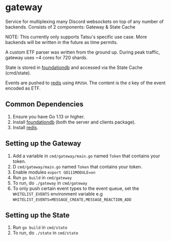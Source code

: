 # gateway

Service for multiplexing many Discord websockets on top of any number of backends.
Consists of 2 components: Gateway & State Cache

NOTE: This currently only supports Tatsu's specific use case. More backends will be written in the future
as time permits.

A custom ETF parser was written from the ground up. During peak traffic, gateway uses ~4 cores for 720 shards.

State is stored in [foundationdb](https://www.foundationdb.org/) and accessed via the State Cache (cmd/state).

Events are pushed to [redis](https://redis.io) using `RPUSH`. The content is the `d` key of the event encoded as ETF.

## Common Dependencies

1. Ensure you have Go 1.13 or higher.
1. Install [foundationdb](https://www.foundationdb.org/download/) (both the server and clients package).
1. Install [redis](https://redis.io).

## Setting up the Gateway

1. Add a variable in `cmd/gateway/main.go` named `Token` that contains your token.
1. D `cmd/gateway/main.go` named `Token` that contains your token.
1. Enable modules `export GO111MODULE=on`
1. Run `go build` in `cmd/gateway`
1. To run, do `./gateway` in `cmd/gateway`
1. To only push certain event types to the event queue, set the `WHITELIST_EVENTS` environment variable e.g `WHITELIST_EVENTS=MESSAGE_CREATE,MESSAGE_REACTION_ADD`

## Setting up the State

1. Run `go build` in `cmd/state`
1. To run, do `./state` in `cmd/state`
